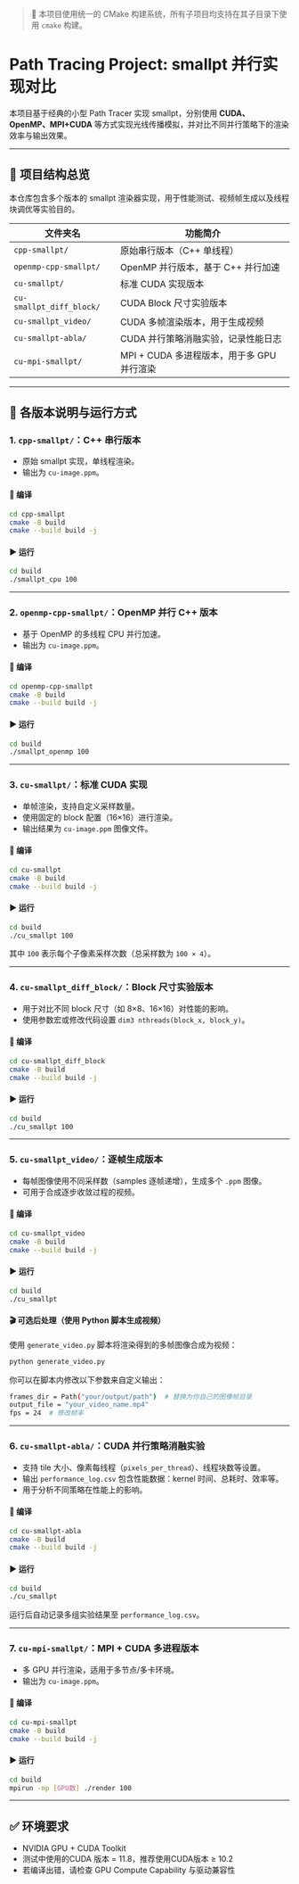

> 📌 本项目使用统一的 CMake 构建系统，所有子项目均支持在其子目录下使用 `cmake` 构建。

# Path Tracing Project: smallpt 并行实现对比

本项目基于经典的小型 Path Tracer 实现 smallpt，分别使用 **CUDA、OpenMP、MPI+CUDA** 等方式实现光线传播模拟，并对比不同并行策略下的渲染效率与输出效果。

---

## 📁 项目结构总览

本仓库包含多个版本的 smallpt 渲染器实现，用于性能测试、视频帧生成以及线程块调优等实验目的。

| 文件夹名                 | 功能简介                                      |
|--------------------------|-----------------------------------------------|
| `cpp-smallpt/`           | 原始串行版本（C++ 单线程）                    |
| `openmp-cpp-smallpt/`    | OpenMP 并行版本，基于 C++ 并行加速            |
| `cu-smallpt/`            | 标准 CUDA 实现版本                            |
| `cu-smallpt_diff_block/` | CUDA Block 尺寸实验版本                        |
| `cu-smallpt_video/`      | CUDA 多帧渲染版本，用于生成视频                |
| `cu-smallpt-abla/`       | CUDA 并行策略消融实验，记录性能日志            |
| `cu-mpi-smallpt/`        | MPI + CUDA 多进程版本，用于多 GPU 并行渲染     |

---

## 📌 各版本说明与运行方式



### 1. `cpp-smallpt/`：C++ 串行版本

- 原始 smallpt 实现，单线程渲染。
- 输出为 `cu-image.ppm`。

#### 🔧 编译

```bash
cd cpp-smallpt
cmake -B build
cmake --build build -j
```

#### ▶️ 运行

```bash
cd build
./smallpt_cpu 100
```

---


### 2. `openmp-cpp-smallpt/`：OpenMP 并行 C++ 版本

- 基于 OpenMP 的多线程 CPU 并行加速。
- 输出为 `cu-image.ppm`。

#### 🔧 编译

```bash
cd openmp-cpp-smallpt
cmake -B build
cmake --build build -j
```

#### ▶️ 运行

```bash
cd build
./smallpt_openmp 100
```

---


### 3. `cu-smallpt/`：标准 CUDA 实现

- 单帧渲染，支持自定义采样数量。
- 使用固定的 block 配置（16×16）进行渲染。
- 输出结果为 `cu-image.ppm` 图像文件。

#### 🔧 编译

```bash
cd cu-smallpt
cmake -B build
cmake --build build -j
```

#### ▶️ 运行

```bash
cd build
./cu_smallpt 100
```

其中 `100` 表示每个子像素采样次数（总采样数为 `100 × 4`）。

---

### 4. `cu-smallpt_diff_block/`：Block 尺寸实验版本

- 用于对比不同 block 尺寸（如 8×8、16×16）对性能的影响。
- 使用参数宏或修改代码设置 `dim3 nthreads(block_x, block_y)`。

#### 🔧 编译

```bash
cd cu-smallpt_diff_block
cmake -B build
cmake --build build -j
```

#### ▶️ 运行

```bash
cd build
./cu_smallpt 100
```

---

### 5. `cu-smallpt_video/`：逐帧生成版本

- 每帧图像使用不同采样数（samples 逐帧递增），生成多个 `.ppm` 图像。
- 可用于合成逐步收敛过程的视频。

#### 🔧 编译

```bash
cd cu-smallpt_video
cmake -B build
cmake --build build -j
```

#### ▶️ 运行

```bash
cd build
./cu_smallpt
```

#### 🎬 可选后处理（使用 Python 脚本生成视频）

使用 `generate_video.py` 脚本将渲染得到的多帧图像合成为视频：

```bash
python generate_video.py
```

你可以在脚本内修改以下参数来自定义输出：

```bash
frames_dir = Path("your/output/path")  # 替换为你自己的图像帧目录
output_file = "your_video_name.mp4"
fps = 24  # 修改帧率
```

---

### 6. `cu-smallpt-abla/`：CUDA 并行策略消融实验

- 支持 tile 大小、像素每线程（`pixels_per_thread`）、线程块数等设置。
- 输出 `performance_log.csv` 包含性能数据：kernel 时间、总耗时、效率等。
- 用于分析不同策略在性能上的影响。

#### 🔧 编译

```bash
cd cu-smallpt-abla
cmake -B build
cmake --build build -j
```

#### ▶️ 运行

```bash
cd build
./cu_smallpt
```

运行后自动记录多组实验结果至 `performance_log.csv`。

---


### 7. `cu-mpi-smallpt/`：MPI + CUDA 多进程版本

- 多 GPU 并行渲染，适用于多节点/多卡环境。
- 输出为 `cu-image.ppm`。

#### 🔧 编译

```bash
cd cu-mpi-smallpt
cmake -B build
cmake --build build -j
```

#### ▶️ 运行

```bash
cd build
mpirun -np [GPU数] ./render 100
```

---

## ✅ 环境要求

- NVIDIA GPU + CUDA Toolkit
- 测试中使用的CUDA 版本 = 11.8，推荐使用CUDA版本 ≥ 10.2
- 若编译出错，请检查 GPU Compute Capability 与驱动兼容性
